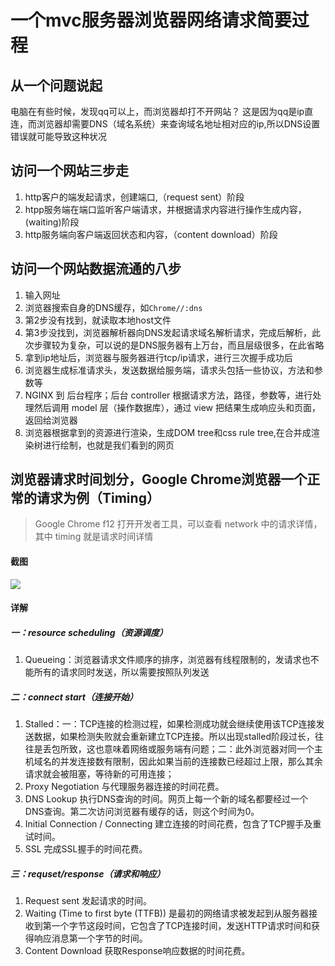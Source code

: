# 一个mvc服务器浏览器网络请求简要过程
## 从一个问题说起
电脑在有些时候，发现qq可以上，而浏览器却打不开网站？
这是因为qq是ip直连，而浏览器却需要DNS（域名系统）来查询域名地址相对应的ip,所以DNS设置错误就可能导致这种状况

## 访问一个网站三步走
1. http客户的端发起请求，创建端口,（request sent）阶段
2. htpp服务端在端口监听客户端请求，并根据请求内容进行操作生成内容，(waiting)阶段
3. http服务端向客户端返回状态和内容，（content download）阶段

## 访问一个网站数据流通的八步
1. 输入网址
2. 浏览器搜索自身的DNS缓存，如`Chrome//:dns`
3. 第2步没有找到，就读取本地host文件
4. 第3步没找到，浏览器解析器向DNS发起请求域名解析请求，完成后解析，此次步骤较为复杂，可以说的是DNS服务器有上万台，而且层级很多，在此省略
5. 拿到ip地址后，浏览器与服务器进行tcp/ip请求，进行三次握手成功后
6. 浏览器生成标准请求头，发送数据给服务端，请求头包括一些协议，方法和参数等
7. NGINX 到 后台程序；后台 controller 根据请求方法，路径，参数等，进行处理然后调用 model 层（操作数据库），通过 view 把结果生成响应头和页面，返回给浏览器
8. 浏览器根据拿到的资源进行渲染，生成DOM tree和css rule tree,在合并成渲染树进行绘制，也就是我们看到的网页

## 浏览器请求时间划分，Google Chrome浏览器一个正常的请求为例（Timing）
> Google Chrome f12 打开开发者工具，可以查看   network 中的请求详情，其中 timing 就是请求时间详情

#### 截图
![](https://tomz-1253937763.cos.ap-guangzhou.myqcloud.com/img/201904/timing.jpg)

#### 详解
##### 一：resource scheduling（资源调度）
1. Queueing：浏览器请求文件顺序的排序，浏览器有线程限制的，发请求也不能所有的请求同时发送，所以需要按照队列发送

##### 二：connect start（连接开始）
1. Stalled：一：TCP连接的检测过程，如果检测成功就会继续使用该TCP连接发送数据，如果检测失败就会重新建立TCP连接。所以出现stalled阶段过长，往往是丢包所致，这也意味着网络或服务端有问题；二：此外浏览器对同一个主机域名的并发连接数有限制，因此如果当前的连接数已经超过上限，那么其余请求就会被阻塞，等待新的可用连接；
2. Proxy Negotiation 与代理服务器连接的时间花费。
3. DNS Lookup 执行DNS查询的时间。网页上每一个新的域名都要经过一个DNS查询。第二次访问浏览器有缓存的话，则这个时间为0。
4. Initial Connection / Connecting 建立连接的时间花费，包含了TCP握手及重试时间。
5. SSL 完成SSL握手的时间花费。

##### 三：requset/response（请求和响应）
1. Request sent 发起请求的时间。
2. Waiting (Time to first byte (TTFB)) 是最初的网络请求被发起到从服务器接收到第一个字节这段时间，它包含了TCP连接时间，发送HTTP请求时间和获得响应消息第一个字节的时间。
3. Content Download 获取Response响应数据的时间花费。